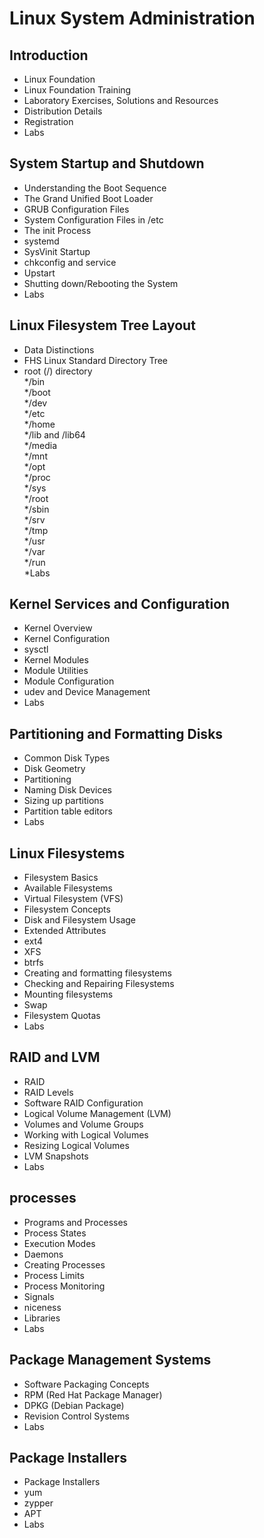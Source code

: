 # Linux System Administration

## Introduction
* Linux Foundation  
* Linux Foundation Training  
* Laboratory Exercises, Solutions and Resources  
* Distribution Details  
* Registration  
* Labs  

## System Startup and Shutdown
* Understanding the Boot Sequence  
* The Grand Unified Boot Loader  
* GRUB Configuration Files  
* System Configuration Files in /etc  
* The init Process  
* systemd  
* SysVinit Startup  
* chkconfig and service  
* Upstart  
* Shutting down/Rebooting the System  
* Labs  

## Linux Filesystem Tree Layout
* Data Distinctions  
* FHS Linux Standard Directory Tree  
* root (/) directory  
*/bin  
*/boot  
*/dev  
*/etc  
*/home  
*/lib and /lib64  
*/media  
*/mnt  
*/opt  
*/proc  
*/sys  
*/root  
*/sbin  
*/srv  
*/tmp  
*/usr  
*/var  
*/run  
*Labs  

## Kernel Services and Configuration
* Kernel Overview  
* Kernel Configuration  
* sysctl  
* Kernel Modules  
* Module Utilities  
* Module Configuration  
* udev and Device Management  
* Labs  

## Partitioning and Formatting Disks
* Common Disk Types
* Disk Geometry
* Partitioning
* Naming Disk Devices
* Sizing up partitions  
* Partition table editors  
* Labs  

## Linux Filesystems
* Filesystem Basics  
* Available Filesystems  
* Virtual Filesystem (VFS)  
* Filesystem Concepts  
* Disk and Filesystem Usage  
* Extended Attributes  
* ext4  
* XFS  
* btrfs  
* Creating and formatting filesystems  
* Checking and Repairing Filesystems  
* Mounting filesystems  
* Swap  
* Filesystem Quotas  
* Labs  

## RAID and LVM
* RAID  
* RAID Levels  
* Software RAID Configuration  
* Logical Volume Management (LVM)  
* Volumes and Volume Groups  
* Working with Logical Volumes  
* Resizing Logical Volumes  
* LVM Snapshots  
* Labs  

## processes
* Programs and Processes  
* Process States  
* Execution Modes  
* Daemons  
* Creating Processes  
* Process Limits  
* Process Monitoring  
* Signals  
* niceness  
* Libraries  
* Labs

## Package Management Systems
* Software Packaging Concepts  
* RPM (Red Hat Package Manager)  
* DPKG (Debian Package)  
* Revision Control Systems  
* Labs

## Package Installers
* Package Installers  
* yum  
* zypper  
* APT  
* Labs  

